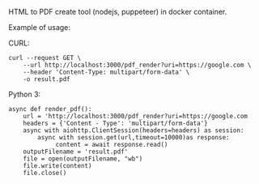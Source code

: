 HTML to PDF create tool (nodejs, puppeteer) in docker container.

Example of usage:

CURL:
```
curl --request GET \
    --url http://localhost:3000/pdf_render?uri=https://google.com \
    --header 'Content-Type: multipart/form-data' \
    -o result.pdf
```    
Python 3:
```    
async def render_pdf():
    url = 'http://localhost:3000/pdf_render?uri=https://google.com
    headers = {'Content - Type': 'multipart/form-data'}
    async with aiohttp.ClientSession(headers=headers) as session:
        async with session.get(url,timeout=10000)as response:
             content = await response.read()
    outputFilename = 'result.pdf'
    file = open(outputFilename, "wb")
    file.write(content)
    file.close()
```